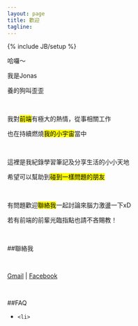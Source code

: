 ```yaml
---
layout: page
title: 歡迎
tagline: 
---
```

{% include JB/setup %}

哈囉～

我是Jonas

養的狗叫歪歪


<div class="plus_all"></div>

<br/>

我對<mark>前端</mark>有極大的熱情，從事相關工作

也在持續燃燒<mark>我的小宇宙</mark>當中

<br/>

這裡是我紀錄學習筆記及分享生活的小小天地

希望可以幫助到<mark>碰到一樣問題的朋友</mark>

<br/>

有問題歡迎<mark>聯絡我</mark>一起討論來腦力激盪一下xD

若有前端的前輩光臨指點也請不吝賜教！

<br/>

##聯絡我

<br/>



<p class="contact"><a href="mailto:toby4120@gmail.com"><i class="fa fa-inbox fa-fw"></i> Gmail</a> |
<a href="https://www.facebook.com/toby4120"><i class="fa fa-facebook fa-fw"></i>Facebook</a> 
</p>
<!-- 
<a href="http://www.plurk.com/chchwy"><i class="fa fa-pinterest fa-fw"></i>Plurk</a> | 
<a href="http://www.anobii.com/chchwy"><i class="fa fa-book fa-fw"></i>Anobii</a> | 
<a href="http://book.douban.com/people/65684654/"><i class="fa fa-book fa-fw"></i>豆瓣讀書</a> |
<a href="http://chchwy.logdown.com"><i class="fa fa-pencil fa-fw"></i>Logdown</a></p> -->

<br/>

##FAQ

<ul>
	<li>
		
	<li>
</ul>